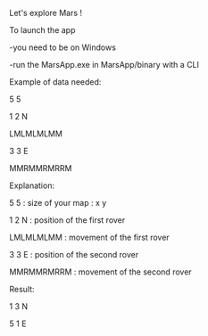 Let's explore Mars !

To launch the app

-you need to be on Windows

-run the MarsApp.exe in MarsApp/binary with a CLI

Example of data needed:

5 5

1 2 N

LMLMLMLMM

3 3 E

MMRMMRMRRM


Explanation:

5 5 : size of your map : x y

1 2 N : position of the first rover

LMLMLMLMM : movement of the first rover

3 3 E : position of the second rover

MMRMMRMRRM : movement of the second rover

Result:

1 3 N

5 1 E
